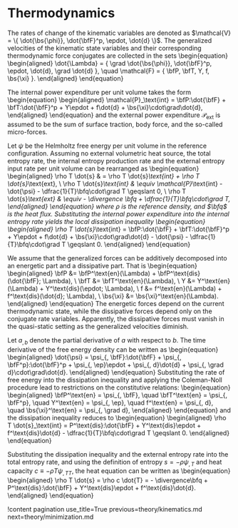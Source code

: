 # Thermodynamics

The rates of change of the kinematic variables are denoted as $\mathcal{V} = \{ \dot{\bs{\phi}}, \dot{\bfF}^p, \epdot, \dot{d} \}$. The generalized velocities of the kinematic state variables and their corresponding thermodynamic force conjugates are collected in the sets
\begin{equation}
  \begin{aligned}
    \dot{\Lambda} = \{ \grad \dot{\bs{\phi}}, \dot{\bfF}^p, \epdot, \dot{d}, \grad \dot{d} \}, \quad \mathcal{F} = \{ \bfP, \bfT, Y, f, \bs{\xi} \}.
  \end{aligned}
\end{equation}

The internal power expenditure per unit volume takes the form
\begin{equation}
  \begin{aligned}
    \mathcal{P}_\text{int} = \bfP:\dot{\bfF} + \bfT:\dot{\bfF}^p + Y\epdot + f\dot{d} + \bs{\xi}\cdot\grad\dot{d},
  \end{aligned}
\end{equation}
and the external power expenditure $\mathcal{P}_\text{ext}$ is assumed to be the sum of surface traction, body force, and the so-called micro-forces.

Let $\psi$ be the Helmholtz free energy per unit volume in the reference configuration. Assuming no external volumetric heat source, the total entropy rate, the internal entropy production rate and the external entropy input rate per unit volume can be rearranged as
\begin{equation}
  \begin{aligned}
    \rho T \dot{s}            & = \rho T \dot{s}_\text{int} + \rho T \dot{s}_\text{ext},                                         \\
    \rho T \dot{s}_\text{int} & \equiv \mathcal{P}_\text{int} - \dot{\psi} - \dfrac{1}{T}\bfq\cdot\grad T \geqslant 0,  \\
    \rho T \dot{s}_\text{ext} & \equiv - \divergence \bfq + \dfrac{1}{T}\bfq\cdot\grad T,
  \end{aligned}
\end{equation}
where $\rho$ is the reference density, and $\bfq$ is the heat flux. Substituting the internal power expenditure into the internal entropy rate yields the local dissipation inequality
\begin{equation}
  \begin{aligned}
    \rho T \dot{s}_\text{int} = \bfP:\dot{\bfF} + \bfT:\dot{\bfF}^p + Y\epdot + f\dot{d} + \bs{\xi}\cdot\grad\dot{d} - \dot{\psi} - \dfrac{1}{T}\bfq\cdot\grad T \geqslant 0.
  \end{aligned}
\end{equation}

We assume that the generalized forces can be additively decomposed into an energetic part and a dissipative part. That is
\begin{equation}
  \begin{aligned}
    \bfP &= \bfP^\text{en}(\Lambda) + \bfP^\text{dis}(\dot{\bfF}; \Lambda), \\
    \bfT &= \bfT^\text{en}(\Lambda), \\
    Y &= Y^\text{en}(\Lambda) + Y^\text{dis}(\epdot; \Lambda), \\
    f &= f^\text{en}(\Lambda) + f^\text{dis}(\dot{d}; \Lambda), \\
    \bs{\xi} &= \bs{\xi}^\text{en}(\Lambda).
  \end{aligned}
\end{equation}
The energetic forces depend on the current thermodynamic state, while the dissipative forces depend only on the conjugate rate variables. Apparently, the dissipative forces must vanish in the quasi-static setting as the generalized velocities diminish.

Let $a_{,b}$ denote the partial derivative of $a$ with respect to $b$. The time derivative of the free energy density can be written as
\begin{equation}
  \begin{aligned}
    \dot{\psi} = \psi_{, \bfF}:\dot{\bfF} + \psi_{, \bfF^p}:\dot{\bfF}^p + \psi_{, \ep}\epdot + \psi_{, d}\dot{d} + \psi_{, \grad d}\cdot\grad\dot{d}.
  \end{aligned}
\end{equation}
Substituting the rate of free energy into the dissipation inequality and applying the Coleman-Noll procedure lead to restrictions on the constitutive relations:
\begin{equation}
  \begin{aligned}
    \bfP^\text{en} = \psi_{, \bfF}, \quad \bfT^\text{en} = \psi_{, \bfF^p}, \quad Y^\text{en} = \psi_{, \ep}, \quad f^\text{en} = \psi_{, d}, \quad \bs{\xi}^\text{en} = \psi_{, \grad d},
  \end{aligned}
\end{equation}
and the dissipation inequality reduces to
\begin{equation}
  \begin{aligned}
    \rho T \dot{s}_\text{int} = P^\text{dis}:\dot{\bfF} + Y^\text{dis}\epdot + f^\text{dis}\dot{d} - \dfrac{1}{T}\bfq\cdot\grad T \geqslant 0.
  \end{aligned}
\end{equation}

Substituting the dissipation inequality and the external entropy rate into the total entropy rate, and using the definition of entropy $s = -\rho\psi_{, T}$ and heat capacity $c \equiv -\rho T \psi_{, TT}$, the heat equation can be written as
\begin{equation}
  \begin{aligned}
    \rho T \dot{s} = \rho c \dot{T} = - \divergence\bfq + P^\text{dis}:\dot{\bfF} + Y^\text{dis}\epdot + f^\text{dis}\dot{d}.
  \end{aligned}
\end{equation}

!content pagination use_title=True
                    previous=theory/kinematics.md
                    next=theory/minimization.md
